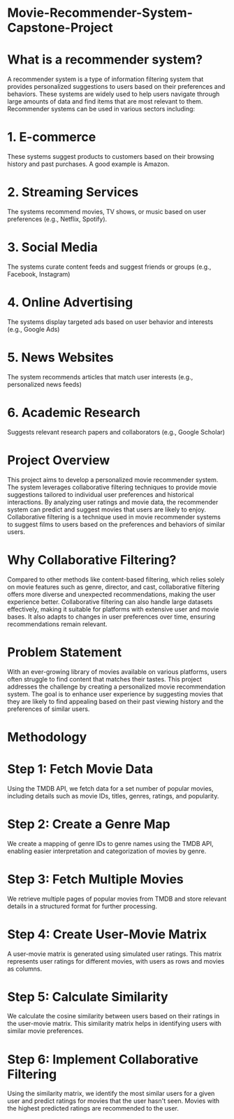 # Movie-Recommender-System-Capstone-Project

# What is a recommender system?
A recommender system is a type of information filtering system that provides personalized suggestions to users based on their preferences and behaviors. These systems are widely used to help users navigate through large amounts of data and find items that are most relevant to them. Recommender systems can be used in various sectors including:

# 1. E-commerce
These systems suggest products to customers based on their browsing history and past purchases. A good example is Amazon.

# 2. Streaming Services
The systems recommend movies, TV shows, or music based on user preferences (e.g., Netflix, Spotify).

# 3. Social Media
The systems curate content feeds and suggest friends or groups (e.g., Facebook, Instagram)

# 4. Online Advertising
The systems display targeted ads based on user behavior and interests (e.g., Google Ads)

# 5. News Websites
The system recommends articles that match user interests (e.g., personalized news feeds)

# 6. Academic Research
Suggests relevant research papers and collaborators (e.g., Google Scholar) 

# Project Overview
This project aims to develop a personalized movie recommender system. The system leverages collaborative filtering techniques to provide movie suggestions tailored to individual user preferences and historical interactions. By analyzing user ratings and movie data, the recommender system can predict and suggest movies that users are likely to enjoy.
Collaborative filtering is a technique used in movie recommender systems to suggest films to users based on the preferences and behaviors of similar users. 

# Why Collaborative Filtering?
Compared to other methods like content-based filtering, which relies solely on movie features such as genre, director, and cast, collaborative filtering offers more diverse and unexpected recommendations, making the user experience better.
Collaborative filtering can also handle large datasets effectively, making it suitable for platforms with extensive user and movie bases. 
It also adapts to changes in user preferences over time, ensuring recommendations remain relevant.

# Problem Statement
With an ever-growing library of movies available on various platforms, users often struggle to find content that matches their tastes. This project addresses the challenge by creating a personalized movie recommendation system. The goal is to enhance user experience by suggesting movies that they are likely to find appealing based on their past viewing history and the preferences of similar users.

# Methodology

# Step 1: Fetch Movie Data
Using the TMDB API, we fetch data for a set number of popular movies, including details such as movie IDs, titles, genres, ratings, and popularity.

# Step 2: Create a Genre Map
We create a mapping of genre IDs to genre names using the TMDB API, enabling easier interpretation and categorization of movies by genre.

# Step 3: Fetch Multiple Movies
We retrieve multiple pages of popular movies from TMDB and store relevant details in a structured format for further processing.

# Step 4: Create User-Movie Matrix
A user-movie matrix is generated using simulated user ratings. This matrix represents user ratings for different movies, with users as rows and movies as columns.

# Step 5: Calculate Similarity
We calculate the cosine similarity between users based on their ratings in the user-movie matrix. This similarity matrix helps in identifying users with similar movie preferences.

# Step 6: Implement Collaborative Filtering
Using the similarity matrix, we identify the most similar users for a given user and predict ratings for movies that the user hasn't seen. Movies with the highest predicted ratings are recommended to the user.
